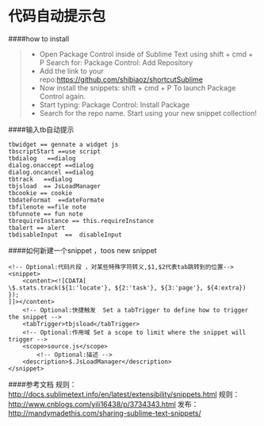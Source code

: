 # 代码自动提示包
####how to install
>* Open Package Control inside of Sublime Text using shift + cmd + P
Search for: Package Control: Add Repository
>* Add the link to your repo:https://github.com/shibiaoz/shortcutSublime
>* Now install the snippets: shift + cmd + P To launch Package Control again.
>* Start typing: Package Control: Install Package
>* Search for the repo name.
Start using your new snippet collection!

####输入tb自动提示
```
tbwidget == gennate a widget js
tbscriptStart ==use script
tbdialog   ==dialog
dialog.onaccept ==dialog
dialog.oncancel ==dialog
tbtrack   ==dialog
tbjsload  == JsLoadManager
tbcookie == cookie
tbdateFormat  ==dateFormate
tbfilenote ==file note
tbfunnote == fun note
tbrequireInstance == this.requireInstance
tbalert == alert
tbdisableInput  ==  disableInput
```

####如何新建一个snippet ，toos new snippet 

```
<!-- Optional:代码片段 ，对某些特殊字符转义,$1,$2代表tab跳转到的位置-->
<snippet>
	<content><![CDATA[
\$.stats.track(${1:'locate'}, ${2:'task'}, ${3:'page'}, ${4:extra})
});
]]></content>
	<!-- Optional:快捷触发  Set a tabTrigger to define how to trigger the snippet -->
	<tabTrigger>tbjsload</tabTrigger>
	<!-- Optional:作用域 Set a scope to limit where the snippet will trigger -->
	<scope>source.js</scope>
		<!-- Optional:描述 -->
	<description>$.JsLoadManager</description>
</snippet>

```
####参考文档
规则：http://docs.sublimetext.info/en/latest/extensibility/snippets.html
规则：http://www.cnblogs.com/yili16438/p/3734343.html
发布：http://mandymadethis.com/sharing-sublime-text-snippets/





